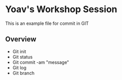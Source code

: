 # Yoav's Workshop Session

This is an example file for commit in GIT

## Overview
- Git init
- Git status
- Git commit -am "message"
- Git log
- Git branch

